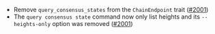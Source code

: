 - Remove `query_consensus_states` from the `ChainEndpoint` trait
  ([#2001](https://github.com/soohoio/hermes/issues/2001))
- The `query consensus state` command now only list heights and its `--heights-only` option was removed
  ([#2001](https://github.com/soohoio/hermes/issues/2001))
